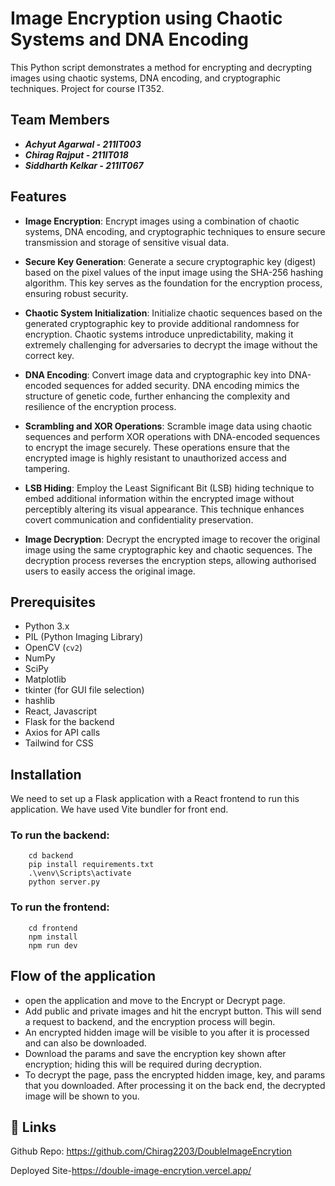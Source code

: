 # Image Encryption using Chaotic Systems and DNA Encoding

This Python script demonstrates a method for encrypting and decrypting images using chaotic systems, DNA encoding, and cryptographic techniques.
Project for course IT352.
## Team Members
- ***Achyut Agarwal - 211IT003***
- ***Chirag Rajput - 211IT018***
- ***Siddharth Kelkar - 211IT067***

## Features

- **Image Encryption**: Encrypt images using a combination of chaotic systems, DNA encoding, and cryptographic techniques to ensure secure transmission and storage of sensitive visual data.

- **Secure Key Generation**: Generate a secure cryptographic key (digest) based on the pixel values of the input image using the SHA-256 hashing algorithm. This key serves as the foundation for the encryption process, ensuring robust security.

- **Chaotic System Initialization**: Initialize chaotic sequences based on the generated cryptographic key to provide additional randomness for encryption. Chaotic systems introduce unpredictability, making it extremely challenging for adversaries to decrypt the image without the correct key.

- **DNA Encoding**: Convert image data and cryptographic key into DNA-encoded sequences for added security. DNA encoding mimics the structure of genetic code, further enhancing the complexity and resilience of the encryption process.

- **Scrambling and XOR Operations**: Scramble image data using chaotic sequences and perform XOR operations with DNA-encoded sequences to encrypt the image securely. These operations ensure that the encrypted image is highly resistant to unauthorized access and tampering.

- **LSB Hiding**: Employ the Least Significant Bit (LSB) hiding technique to embed additional information within the encrypted image without perceptibly altering its visual appearance. This technique enhances covert communication and confidentiality preservation.
- **Image Decryption**: Decrypt the encrypted image to recover the original image using the same cryptographic key and chaotic sequences. The decryption process reverses the encryption steps, allowing authorised users to easily access the original image.

## Prerequisites

- Python 3.x
- PIL (Python Imaging Library)
- OpenCV (`cv2`)
- NumPy
- SciPy
- Matplotlib
- tkinter (for GUI file selection)
- hashlib
- React, Javascript
- Flask for the backend
- Axios for API calls
- Tailwind for CSS

## Installation

We need to set up a Flask application with a React frontend to run this application. We have used Vite bundler for front end.
### To run the backend:
``` 
    cd backend
    pip install requirements.txt
    .\venv\Scripts\activate
    python server.py
```

### To run the frontend:
``` 
    cd frontend
    npm install
    npm run dev
```
## Flow of the application

- open the application and move to the Encrypt or Decrypt page.
- Add public and private images and hit the encrypt button. This will send a request to backend, and the encryption process will begin.
- An encrypted hidden image will be visible to you after it is processed and can also be downloaded.
- Download the params and save the encryption key shown after encryption; hiding this will be required during decryption.
- To decrypt the page, pass the encrypted hidden image, key, and params that you downloaded. After processing it on the back end, the decrypted image will be shown to you.
  
## 🔗 Links
Github Repo:
https://github.com/Chirag2203/DoubleImageEncrytion


Deployed Site-https://double-image-encrytion.vercel.app/ 
